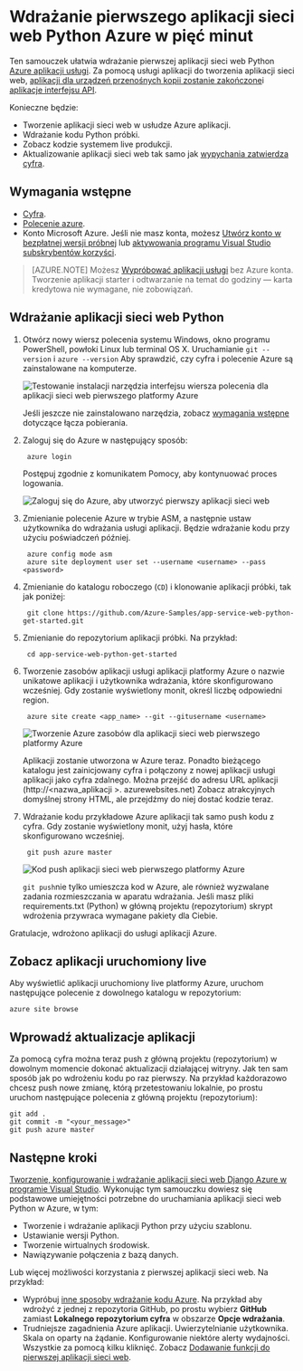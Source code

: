 <properties 
    pageTitle="Wdrażanie pierwszego aplikacji sieci web Python Azure w pięć minut | Microsoft Azure" 
    description="Dowiedz się, jak łatwo jest uruchamianie aplikacji sieci web w aplikacji usługi wdrażając aplikacji próbki. Rozpocznij szybkie wykonanie rzeczywistego rozwoju a wyniki są od razu." 
    services="app-service\web"
    documentationCenter=""
    authors="cephalin"
    manager="wpickett"
    editor=""
/>

<tags
    ms.service="app-service-web"
    ms.workload="web"
    ms.tgt_pltfrm="na"
    ms.devlang="na"
    ms.topic="hero-article"
    ms.date="10/13/2016" 
    ms.author="cephalin"
/>
    
# <a name="deploy-your-first-python-web-app-to-azure-in-five-minutes"></a>Wdrażanie pierwszego aplikacji sieci web Python Azure w pięć minut

Ten samouczek ułatwia wdrażanie pierwszej aplikacji sieci web Python [Azure aplikacji usługi](../app-service/app-service-value-prop-what-is.md).
Za pomocą usługi aplikacji do tworzenia aplikacji sieci web, [aplikacji dla urządzeń przenośnych kopii zostanie zakończone](/documentation/learning-paths/appservice-mobileapps/)i [aplikacje interfejsu API](../app-service-api/app-service-api-apps-why-best-platform.md).

Konieczne będzie: 

- Tworzenie aplikacji sieci web w usłudze Azure aplikacji.
- Wdrażanie kodu Python próbki.
- Zobacz kodzie systemem live produkcji.
- Aktualizowanie aplikacji sieci web tak samo jak [wypychania zatwierdza cyfra](https://git-scm.com/docs/git-push).

## <a name="prerequisites"></a>Wymagania wstępne

- [Cyfra](http://www.git-scm.com/downloads).
- [Polecenie azure](../xplat-cli-install.md).
- Konto Microsoft Azure. Jeśli nie masz konta, możesz [Utwórz konto w bezpłatnej wersji próbnej](/pricing/free-trial/?WT.mc_id=A261C142F) lub [aktywowania programu Visual Studio subskrybentów korzyści](/pricing/member-offers/msdn-benefits-details/?WT.mc_id=A261C142F).

>[AZURE.NOTE] Możesz [Wypróbować aplikacji usługi](http://go.microsoft.com/fwlink/?LinkId=523751) bez Azure konta. Tworzenie aplikacji starter i odtwarzanie na temat do godziny — karta kredytowa nie wymagane, nie zobowiązań.

## <a name="deploy-a-python-web-app"></a>Wdrażanie aplikacji sieci web Python

1. Otwórz nowy wiersz polecenia systemu Windows, okno programu PowerShell, powłoki Linux lub terminal OS X. Uruchamianie `git --version` i `azure --version` Aby sprawdzić, czy cyfra i polecenie Azure są zainstalowane na komputerze.

    ![Testowanie instalacji narzędzia interfejsu wiersza polecenia dla aplikacji sieci web pierwszego platformy Azure](./media/app-service-web-get-started/1-test-tools.png)

    Jeśli jeszcze nie zainstalowano narzędzia, zobacz [wymagania wstępne](#Prerequisites) dotyczące łącza pobierania.

3. Zaloguj się do Azure w następujący sposób:

        azure login

    Postępuj zgodnie z komunikatem Pomocy, aby kontynuować proces logowania.

    ![Zaloguj się do Azure, aby utworzyć pierwszy aplikacji sieci web](./media/app-service-web-get-started/3-azure-login.png)

4. Zmienianie polecenie Azure w trybie ASM, a następnie ustaw użytkownika do wdrażania usługi aplikacji. Będzie wdrażanie kodu przy użyciu poświadczeń później.

        azure config mode asm
        azure site deployment user set --username <username> --pass <password>

1. Zmienianie do katalogu roboczego (`CD`) i klonowanie aplikacji próbki, tak jak poniżej:

        git clone https://github.com/Azure-Samples/app-service-web-python-get-started.git

2. Zmienianie do repozytorium aplikacji próbki. Na przykład:

        cd app-service-web-python-get-started

4. Tworzenie zasobów aplikacji usługi aplikacji platformy Azure o nazwie unikatowe aplikacji i użytkownika wdrażania, które skonfigurowano wcześniej. Gdy zostanie wyświetlony monit, określ liczbę odpowiedni region.

        azure site create <app_name> --git --gitusername <username>

    ![Tworzenie Azure zasobów dla aplikacji sieci web pierwszego platformy Azure](./media/app-service-web-get-started-languages/python-site-create.png)

    Aplikacji zostanie utworzona w Azure teraz. Ponadto bieżącego katalogu jest zainicjowany cyfra i połączony z nowej aplikacji usługi aplikacji jako cyfra zdalnego.
    Można przejść do adresu URL aplikacji (http://&lt;nazwa_aplikacji >. azurewebsites.net) Zobacz atrakcyjnych domyślnej strony HTML, ale przejdźmy do niej dostać kodzie teraz.

4. Wdrażanie kodu przykładowe Azure aplikacji tak samo push kodu z cyfra. Gdy zostanie wyświetlony monit, użyj hasła, które skonfigurowano wcześniej.

        git push azure master

    ![Kod push aplikacji sieci web pierwszego platformy Azure](./media/app-service-web-get-started-languages/python-git-push.png)

    `git push`nie tylko umieszcza kod w Azure, ale również wyzwalane zadania rozmieszczania w aparatu wdrażania. 
    Jeśli masz pliki requirements.txt (Python) w główną projektu (repozytorium) skrypt wdrożenia przywraca wymagane pakiety dla Ciebie. 

Gratulacje, wdrożono aplikacji do usługi aplikacji Azure.

## <a name="see-your-app-running-live"></a>Zobacz aplikacji uruchomiony live

Aby wyświetlić aplikacji uruchomiony live platformy Azure, uruchom następujące polecenie z dowolnego katalogu w repozytorium:

    azure site browse

## <a name="make-updates-to-your-app"></a>Wprowadź aktualizacje aplikacji

Za pomocą cyfra można teraz push z główną projektu (repozytorium) w dowolnym momencie dokonać aktualizacji działającej witryny. Jak ten sam sposób jak po wdrożeniu kodu po raz pierwszy. Na przykład każdorazowo chcesz push nowe zmianę, którą przetestowaniu lokalnie, po prostu uruchom następujące polecenia z główną projektu (repozytorium):

    git add .
    git commit -m "<your_message>"
    git push azure master

## <a name="next-steps"></a>Następne kroki

[Tworzenie, konfigurowanie i wdrażanie aplikacji sieci web Django Azure w programie Visual Studio](web-sites-python-ptvs-django-mysql.md). Wykonując tym samouczku dowiesz się podstawowe umiejętności potrzebne do uruchamiania aplikacji sieci web Python w Azure, w tym:

- Tworzenie i wdrażanie aplikacji Python przy użyciu szablonu.
- Ustawianie wersji Python.
- Tworzenie wirtualnych środowisk.
- Nawiązywanie połączenia z bazą danych.

Lub więcej możliwości korzystania z pierwszej aplikacji sieci web. Na przykład:

- Wypróbuj [inne sposoby wdrażanie kodu Azure](../app-service-web/web-sites-deploy.md). Na przykład aby wdrożyć z jednej z repozytoria GitHub, po prostu wybierz **GitHub** zamiast **Lokalnego repozytorium cyfra** w obszarze **Opcje wdrażania**.
- Trudniejsze zagadnienia Azure aplikacji. Uwierzytelnianie użytkownika. Skala on oparty na żądanie. Konfigurowanie niektóre alerty wydajności. Wszystkie za pomocą kilku kliknięć. Zobacz [Dodawanie funkcji do pierwszej aplikacji sieci web](app-service-web-get-started-2.md).

